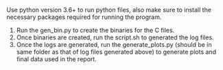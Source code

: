 Use python version 3.6+ to run python files, also make sure to install the necessary packages required for running the program.

1) Run the gen_bin.py to create the binaries for the C files.
2) Once binaries are created, run the script.sh to generated the log files.
3) Once the logs are generated, run the generate_plots.py (should be in same folder as that of log files generated above) to generate plots and final data used in the report.